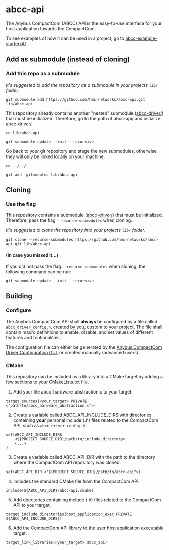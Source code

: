 # abcc-api
The Anybus CompactCom (ABCC) API is the easy-to-use interface for your host application towards the CompactCom.

To see examples of how it can be used in a project, go to [abcc-example-starterkit/](https://github.com/hms-networks/abcc-example-starterkit).

## Add as submodule (instead of cloning)

### Add this repo as a submodule

*It's suggested to add the repository as a submodule in your projects `lib/` folder.*
```
git submodule add https://github.com/hms-networks/abcc-api.git lib/abcc-api
```
This repository already contains another "nested" submodule ([abcc-driver/](https://github.com/hms-networks/abcc-driver)) that must be initialized. Therefore, go to the path of abcc-api/ and initialize abcc-driver/.
```
cd lib/abcc-api
```
```
git submodule update --init --recursive
```
Go back to your git repository and stage the new submodules, otherwise they will only be linked locally on your machine.
```
cd ../../
```
```
git add .gitmodules lib/abcc-api
```

## Cloning

### Use the flag

This repository contains a submodule ([abcc-driver/](https://github.com/hms-networks/abcc-driver)) that must be initialized. Therefore, pass the flag `--recurse-submodules` when cloning.

*It's suggested to clone the repository into your projects `lib/` folder.*
```
git clone --recurse-submodules https://github.com/hms-networks/abcc-api.git lib/abcc-api
```

#### (In case you missed it...)

If you did not pass the flag `--recurse-submodules` when cloning, the following command can be run:
```
git submodule update --init --recursive
```

## Building

### Configure

The Anybus CompactCom API shall **always** be configured by a file called `abcc_driver_config.h`, created by you, custom to your project. The file shall contain macro definitions to enable, disable, and set values of different features and funtionalities.

The configuration file can either be generated by the [Anybus CompactCom Driver Configuration GUI](https://compactcom40driver.online-config.anybus.com/), or created manually (advanced users).

### CMake

This repository can be included as a library into a CMake target by adding a few sections to your CMakeLists.txt file.

1. Add your file abcc_hardware_abstraction.c to your target.
```
target_sources(<your_target> PRIVATE <"path/to/abcc_hardware_abstraction.c">)
```

2. Create a variable called ABCC_API_INCLUDE_DIRS with directories containing **your** personal include (.h) files related to the CompactCom API, such as `abcc_driver_config.h`.
```
set(ABCC_API_INCLUDE_DIRS
    <${PROJECT_SOURCE_DIR}/path/to/include_directory>
	<...>
)
```

3. Create a variable called ABCC_API_DIR with the path to the directory where the CompactCom API repository was cloned.
```
set(ABCC_API_DIR <"${PROJECT_SOURCE_DIR}/path/to/abcc-api">)
```

4. Includes the standard CMake file from the CompactCom API.
```
include(${ABCC_API_DIR}/abcc-api.cmake)
```

5. Add directories containing include (.h) files related to the CompactCom API to your target.
```
target_include_directories(host_application_exec PRIVATE ${ABCC_API_INCLUDE_DIRS})
```

6. Add the CompactCom API library to the user host application executable target.
```
target_link_libraries(<your_target> abcc_api)
```
